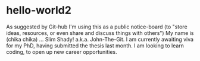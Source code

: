 # hello-world2
As suggested by Git-hub I'm using this as a public notice-board (to "store ideas, resources, or even share and discuss things with others")
My name is (chika chika) ... Slim Shady! a.k.a. John-The-Git. I am currently awaiting viva for my PhD, having submitted the thesis last month. I am looking to learn coding, to open up new career opportunities.
